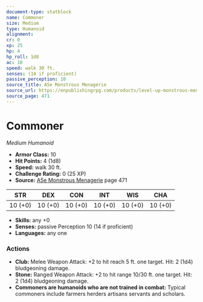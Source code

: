 ```yaml
---
document-type: statblock
name: Commoner
size: Medium
type: Humanoid
alignment: 
cr: 0
xp: 25
hp: 4
hp_roll: 1d8
ac: 10
speed: walk 30 ft.
senses: (14 if proficient)
passive_perception: 10
source_title: A5e Monstrous Menagerie
source_url: https://enpublishingrpg.com/products/level-up-monstrous-menagerie-a5e
source_page: 471
---
```


# Commoner

*Medium* *Humanoid*

- **Armor Class:** 10
- **Hit Points:** 4 (1d8)
- **Speed:** walk 30 ft.
- **Challenge Rating:** 0 (25 XP)
- **Source:** [A5e Monstrous Menagerie](https://enpublishingrpg.com/products/level-up-monstrous-menagerie-a5e) page 471

| STR | DEX | CON | INT | WIS | CHA |
| --- | --- | --- | --- | --- | --- |
| 10 (+0) | 10 (+0) | 10 (+0) | 10 (+0) | 10 (+0) | 10 (+0) |

- **Skills:** any +0
- **Senses:** passive Perception 10 (14 if proficient)
- **Languages:** any one

### Actions

- **Club:** Melee Weapon Attack: +2 to hit  reach 5 ft.  one target. Hit: 2 (1d4) bludgeoning damage.
- **Stone:** Ranged Weapon Attack: +2 to hit  range 10/30 ft.  one target. Hit: 2 (1d4) bludgeoning damage.
- **Commoners are humanoids who are not trained in combat:** Typical commoners include farmers  herders  artisans  servants  and scholars.
